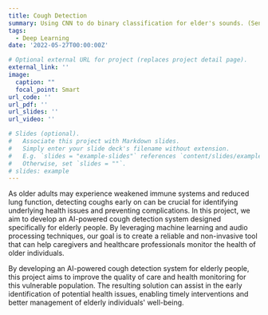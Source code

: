 ```yaml
---
title: Cough Detection
summary: Using CNN to do binary classification for elder's sounds. (SenseTime Intern)
tags:
  - Deep Learning
date: '2022-05-27T00:00:00Z'

# Optional external URL for project (replaces project detail page).
external_link: ''
image:
  caption: ""
  focal_point: Smart
url_code: ''
url_pdf: ''
url_slides: ''
url_video: ''

# Slides (optional).
#   Associate this project with Markdown slides.
#   Simply enter your slide deck's filename without extension.
#   E.g. `slides = "example-slides"` references `content/slides/example-slides.md`.
#   Otherwise, set `slides = ""`.
# slides: example
---
```


As older adults may experience weakened immune systems and reduced lung function, detecting coughs early on can be crucial for identifying underlying health issues and preventing complications. In this project, we aim to develop an AI-powered cough detection system designed specifically for elderly people. By leveraging machine learning and audio processing techniques, our goal is to create a reliable and non-invasive tool that can help caregivers and healthcare professionals monitor the health of older individuals.

By developing an AI-powered cough detection system for elderly people, this project aims to improve the quality of care and health monitoring for this vulnerable population. The resulting solution can assist in the early identification of potential health issues, enabling timely interventions and better management of elderly individuals' well-being.
